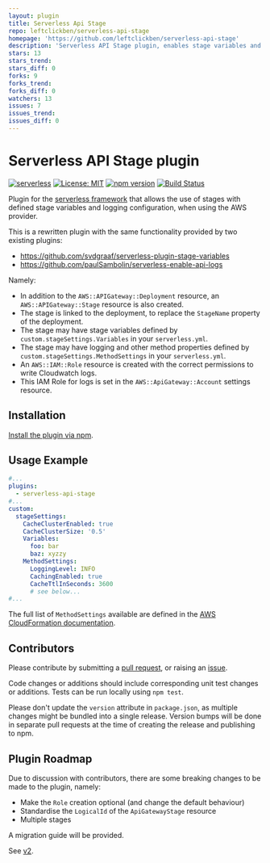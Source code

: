 ```yaml
---
layout: plugin
title: Serverless Api Stage
repo: leftclickben/serverless-api-stage
homepage: 'https://github.com/leftclickben/serverless-api-stage'
description: 'Serverless API Stage plugin, enables stage variables and logging for AWS API Gateway.'
stars: 13
stars_trend: 
stars_diff: 0
forks: 9
forks_trend: 
forks_diff: 0
watchers: 13
issues: 7
issues_trend: 
issues_diff: 0
---
```



# Serverless API Stage plugin

[![serverless](http://public.serverless.com/badges/v3.svg)](http://www.serverless.com)
[![License: MIT](https://img.shields.io/badge/License-MIT-yellow.svg)](https://opensource.org/licenses/MIT)
[![npm version](https://badge.fury.io/js/serverless-api-stage.svg)](https://badge.fury.io/js/serverless-api-stage)
[![Build Status](https://travis-ci.org/leftclickben/serverless-api-stage.svg?branch=master)](https://travis-ci.org/leftclickben/serverless-api-stage)

Plugin for the [serverless framework](https://github.com/serverless/serverless) that allows the use of stages with 
defined stage variables and logging configuration, when using the AWS provider.

This is a rewritten plugin with the same functionality provided by two existing plugins:

* https://github.com/svdgraaf/serverless-plugin-stage-variables
* https://github.com/paulSambolin/serverless-enable-api-logs

Namely:

* In addition to the `AWS::APIGateway::Deployment` resource, an `AWS::APIGateway::Stage` resource is also created.
* The stage is linked to the deployment, to replace the `StageName` property of the deployment.
* The stage may have stage variables defined by `custom.stageSettings.Variables` in your `serverless.yml`.
* The stage may have logging and other method properties defined by `custom.stageSettings.MethodSettings` in your 
  `serverless.yml`.
* An `AWS::IAM::Role` resource is created with the correct permissions to write Cloudwatch logs.
* This IAM Role for logs is set in the `AWS::ApiGateway::Account` settings resource.

## Installation

[Install the plugin via npm](https://www.npmjs.com/package/serverless-api-stage).

## Usage Example

```yaml
#...
plugins:
  - serverless-api-stage
#...
custom:
  stageSettings:
    CacheClusterEnabled: true
    CacheClusterSize: '0.5'
    Variables:
      foo: bar
      baz: xyzzy
    MethodSettings:
      LoggingLevel: INFO
      CachingEnabled: true
      CacheTtlInSeconds: 3600
      # see below...
#...
```

The full list of `MethodSettings` available are defined in the 
[AWS CloudFormation documentation](https://docs.aws.amazon.com/AWSCloudFormation/latest/UserGuide/aws-properties-apigateway-stage-methodsetting.html).

## Contributors

Please contribute by submitting a [pull request](https://github.com/leftclickben/serverless-api-stage/pulls), or 
raising an [issue](https://github.com/leftclickben/serverless-api-stage/issues).

Code changes or additions should include corresponding unit test changes or additions.  Tests can be run locally using 
`npm test`.

Please don't update the `version` attribute in `package.json`, as multiple changes might be bundled into a single 
release.  Version bumps will be done in separate pull requests at the time of creating the release and publishing
to npm.

## Plugin Roadmap

Due to discussion with contributors, there are some breaking changes to be made to the plugin, namely:

+ Make the `Role` creation optional (and change the default behaviour)
+ Standardise the `LogicalId` of the `ApiGatewayStage` resource
+ Multiple stages

A migration guide will be provided.

See [v2](https://github.com/leftclickben/serverless-api-stage/milestone/1).
